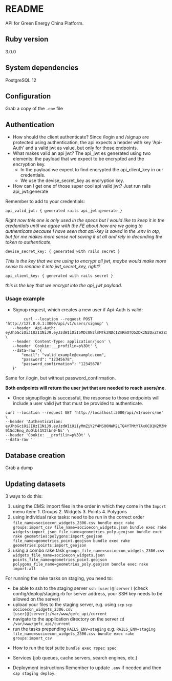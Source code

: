 # README

API for Green Energy China Platform.

## Ruby version
3.0.0

## System dependencies
PostgreSQL 12

## Configuration

Grab a copy of the `.env` file

## Authentication

 - How should the client authenticate?
	Since /login and /signup are protected using authentication, the api expects a header with key 'Api-Auth' and a valid jwt as value, but only for those endpoints.
 - What makes valid an api jwt?
	The api_jwt es generated using two elements: the payload that we expect to be encrypted and the encryption key.
	 - In the payload we expect to find encrypted the api_client_key in our credentials.
	 - We use the devise_secret_key as encryption key.
 - How can I get one of those super cool api valid jwt?
	Just run rails api_jwt:generate

Remember to add to your credentials:

    api_valid_jwt: { generated rails api_jwt:generate }
*Right now this one is only used in the specs but I would like to keep it in the credentials until we agree with the FE about how are we going to authenticate because I have seen that api-key is saved in the .env in otp, but for me makes more sense not saving it at all and rely in deconding the token to authenticate.*

    devise_secret_key: { generated with rails secret }

*This is the key that we are using to encrypt all jwt, maybe would make more sense to rename it into jwt_secret_key, right?*

    api_client_key: { generated with rails secret }

*this is the key that we encrypt into the api_jwt payload.*

### Usage example

 - Signup request, which creates a new user if Api-Auth is valid:
 ```
	     curl --location --request POST 'http://127.0.0.1:3000/api/v1/users/signup' \
    --header 'Api-Auth: eyJhbGciOiJIUzI1NiJ9.eyJzdWIiOiI5MDc0NzlmMTkzNDc1ZmRmOTQ5ZDkzN2QxZTA2ZDUxMmE5ZWRmMDdjNTUxZmFmODFlOGEyNWQyMTZmYmRiNTMxZjk0ZDhkNjcyZTZmNGYyZDVjMDFjYTQzNDBmODdhOTg0YTY0ZmEwZDYzM2IyM2QxNTFjNDlmYjIzZWRjYTY1NyIsImV4cCI6MTYyNjc3ODA2N30.kAAUhF35vHZYbHPN1lTebrRJm5wWj7OjO4Hv_Eh7uiY"' \
    --header 'Content-Type: application/json' \
    --header 'Cookie: __profilin=p%3Dt' \
    --data-raw '{
        "email": "valid_example@example.com",
        "password": "12345678",
        "password_confirmation": "12345678"
    }'
```

Same for /login, but without password_confirmation.

**Both endpoints will return the user jwt that are needed to reach users/me.**

- Once signup/login is successful, the response to those endpoints will include a user valid jwt that must be provided to authenticate.

```
curl --location --request GET 'http://localhost:3000/api/v1/users/me' \
--header 'Authentication: eyJhbGciOiJIUzI1NiJ9.eyJzdWIiOiIyMmZiY2Y4MS00NWM2LTQ4YTMtYTAxOC01N2M3MmM5OTY4ODMiLCJleHAiOjE2MjY4NzM2MjV9.3s6FZwkxobHcYNWnw-91SdJEnq_AoOlbl1V2lbn0-Ns' \
--header 'Cookie: __profilin=p%3Dt' \
--data-raw ''
```

## Database creation
Grab a dump

## Updating datasets

3 ways to do this:
  1. using the CMS: import files in the order in which they come in the `Import` menu item:
    1. Groups
    2. Widgets
    3. Points
    4. Polygons
  2. using individual rake tasks: need to be run in the correct order
    ```
    file_name=socioecon_widgets_2306.csv bundle exec rake groups:import_csv
    file_name=socioecon_widgets.json bundle exec rake widgets:import_json
    file_name=geometries_poly.geojson bundle exec rake geometries:polygons:import_geojson
    file_name=geometries_point.geojson bundle exec rake geometries:points:import_geojson
    ```
  3. using a combo rake task
    `groups_file_name=socioecon_widgets_2306.csv widgets_file_name=socioecon_widgets.json points_file_name=geometries_point.geojson polygons_file_name=geometries_poly.geojson bundle exec rake import:all`

For running the rake tasks on staging, you need to:
  - be able to ssh to the staging server
    `ssh [user]@[server]` (check config/deploy/staging.rb for server address, your SSH key needs to be allowed on the server)
  - upload your files to the staging server, e.g. using `scp`
    `scp socioecon_widgets_2306.csv [user]@[server]:/var/www/gefc_api/current`
  - navigate to the application directory on the server
    `cd /var/www/gefc_api/current`
  - run the tasks prepending `RAILS_ENV=staging`
    e.g. `RAILS_ENV=staging file_name=socioecon_widgets_2306.csv bundle exec rake groups:import_csv`

* How to run the test suite
`bundle exec rspec spec`

* Services (job queues, cache servers, search engines, etc.)

* Deployment instructions
Remember to update `.env` if needed and then `cap staging deploy`.
